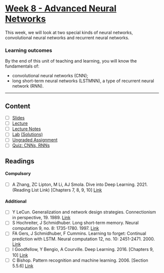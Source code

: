 # [Week 8 - Advanced Neural Networks](https://canvas.sussex.ac.uk/courses/31315/pages/week-8-advanced-neural-networks?module_item_id=1445751)
This week, we will look at two special kinds of neural networks, convolutional neural networks and recurrent neural networks. 

### Learning outcomes
By the end of this unit of teaching and learning, you will know the fundamentals of:
- convolutional neural networks (CNN); 
- long short-term neural networks (LSTMNN), a type of recurrent neural network (RNN).

---

## Content
- [ ] [Slides](https://canvas.sussex.ac.uk/courses/31315/files/5334866?wrap=1)
- [ ] [Lecture](https://sussex.cloud.panopto.eu/Panopto/Pages/Viewer.aspx?id=5b2fc1a4-37c5-454a-a46b-b2a300f6b744)
- [ ] [Lecture Notes]()
- [ ] [Lab]() [(Solutions)]()
- [ ] [Ungraded Assignment]()
- [ ] [Quiz: CNNs, RNNs](https://canvas.sussex.ac.uk/courses/31315/quizzes/50390)
 
## Readings
#### Compulsory
- [ ] A Zhang, ZC Lipton, M Li, AJ Smola. Dive into Deep Learning. 2021. (Reading List Link) [Chapters 7, 8, 9, 10] [Link](https://readinglists.sussex.ac.uk/leganto/nui/citation/20811019870002461?institute=44SUS_INST&auth=SAML)

#### Additional
- [ ] Y LeCun. Generalization and network design strategies. Connectionism in perspective, 19. 1989. [Link](https://readinglists.sussex.ac.uk/leganto/nui/citation/20811020020002461?institute=44SUS_INST&auth=SAML)
- [ ] S Hochreiter, J Schmidhuber. Long short-term memory. Neural computation 9, no. 8: 1735-1780. 1997. [Link](https://readinglists.sussex.ac.uk/leganto/nui/citation/20811020030002461?institute=44SUS_INST&auth=SAML)
- [ ] FA Gers, J Schmidhuber, F Cummins. Learning to forget: Continual prediction with LSTM. Neural computation 12, no. 10: 2451-2471. 2000. [Link](https://readinglists.sussex.ac.uk/leganto/nui/citation/20811020040002461?institute=44SUS_INST&auth=SAML)
- [ ] I Goodfellow, Y Bengio, A Courville. Deep Learning. 2016. [Chapters 9, 10] [Link](https://readinglists.sussex.ac.uk/leganto/nui/citation/20811019820002461?institute=44SUS_INST&auth=SAML)
- [ ] C Bishop. Pattern recognition and machine learning. 2006. [Section 5.5.6] [Link](https://readinglists.sussex.ac.uk/leganto/nui/citation/20811019850002461?institute=44SUS_INST&auth=SAML)
